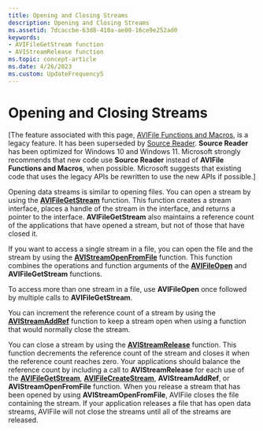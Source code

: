 ```yaml
---
title: Opening and Closing Streams
description: Opening and Closing Streams
ms.assetid: 7dcaccbe-63d8-410a-ae00-16ce9e252ad0
keywords:
- AVIFileGetStream function
- AVIStreamRelease function
ms.topic: concept-article
ms.date: 4/26/2023
ms.custom: UpdateFrequency5
---
```


# Opening and Closing Streams

\[The feature associated with this page, [AVIFile Functions and Macros](/windows/win32/multimedia/avifile-functions-and-macros), is a legacy feature. It has been superseded by [Source Reader](/windows/win32/medfound/source-reader). **Source Reader** has been optimized for Windows 10 and Windows 11. Microsoft strongly recommends that new code use **Source Reader** instead of **AVIFile Functions and Macros**, when possible. Microsoft suggests that existing code that uses the legacy APIs be rewritten to use the new APIs if possible.\]

Opening data streams is similar to opening files. You can open a stream by using the [**AVIFileGetStream**](/windows/desktop/api/Vfw/nf-vfw-avifilegetstream) function. This function creates a stream interface, places a handle of the stream in the interface, and returns a pointer to the interface. **AVIFileGetStream** also maintains a reference count of the applications that have opened a stream, but not of those that have closed it.

If you want to access a single stream in a file, you can open the file and the stream by using the [**AVIStreamOpenFromFile**](/windows/desktop/api/Vfw/nf-vfw-avistreamopenfromfilea) function. This function combines the operations and function arguments of the [**AVIFileOpen**](/windows/desktop/api/Vfw/nf-vfw-avifileopen) and **AVIFileGetStream** functions.

To access more than one stream in a file, use **AVIFileOpen** once followed by multiple calls to **AVIFileGetStream**.

You can increment the reference count of a stream by using the [**AVIStreamAddRef**](/windows/desktop/api/Vfw/nf-vfw-avistreamaddref) function to keep a stream open when using a function that would normally close the stream.

You can close a stream by using the [**AVIStreamRelease**](/windows/desktop/api/Vfw/nf-vfw-avistreamrelease) function. This function decrements the reference count of the stream and closes it when the reference count reaches zero. Your applications should balance the reference count by including a call to **AVIStreamRelease** for each use of the [**AVIFileGetStream**](/windows/desktop/api/Vfw/nf-vfw-avifilegetstream), [**AVIFileCreateStream**](/windows/desktop/api/Vfw/nf-vfw-avifilecreatestream), **AVIStreamAddRef**, or **AVIStreamOpenFromFile** function. When you release a stream that has been opened by using **AVIStreamOpenFromFile**, AVIFile closes the file containing the stream. If your application releases a file that has open data streams, AVIFile will not close the streams until all of the streams are released.

 

 




